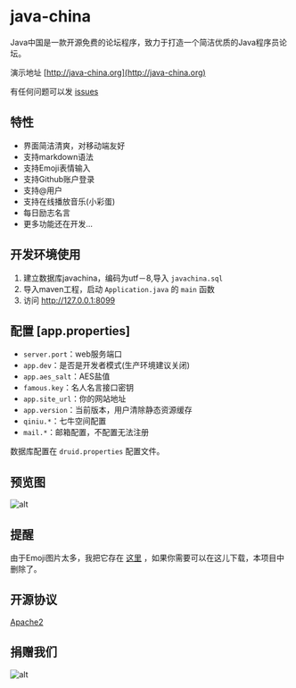 # java-china

Java中国是一款开源免费的论坛程序，致力于打造一个简洁优质的Java程序员论坛。

演示地址 [http://java-china.org](http://java-china.org)

有任何问题可以发 [issues](https://github.com/junicorn/java-china/issues/new)

## 特性

- 界面简洁清爽，对移动端友好
- 支持markdown语法
- 支持Emoji表情输入
- 支持Github账户登录
- 支持@用户
- 支持在线播放音乐(小彩蛋)
- 每日励志名言
- 更多功能还在开发...

## 开发环境使用

1. 建立数据库javachina，编码为utf－8,导入 `javachina.sql`
2. 导入maven工程，启动 `Application.java` 的 `main` 函数
3. 访问 http://127.0.0.1:8099

## 配置 [app.properties]

- `server.port`：web服务端口
- `app.dev`：是否是开发者模式(生产环境建议关闭)
- `app.aes_salt`：AES盐值
- `famous.key`：名人名言接口密钥
- `app.site_url`：你的网站地址
- `app.version`：当前版本，用户清除静态资源缓存
- `qiniu.*`：七牛空间配置
- `mail.*`：邮箱配置，不配置无法注册

数据库配置在 `druid.properties` 配置文件。

## 预览图 

![alt](http://7xsk2r.com2.z0.glb.clouddn.com/QQ20160417-0.png)

## 提醒

由于Emoji图片太多，我把它存在 [这里](https://github.com/biezhi/emojis) ，如果你需要可以在这儿下载，本项目中删除了。

## 开源协议

[Apache2](https://github.com/junicorn/java-china/blob/master/LICENSE)

## 捐赠我们

![alt](http://7xsk2r.com2.z0.glb.clouddn.com/alipay.png)
